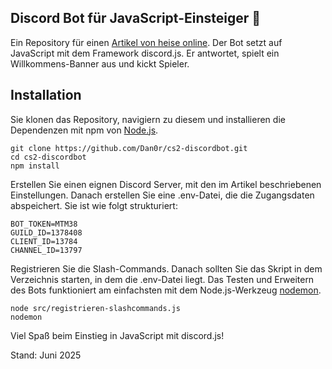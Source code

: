 ## Discord Bot für JavaScript-Einsteiger 🤖
Ein Repository für einen [Artikel von heise online](https://www.heise.de/ratgeber/JavaScript-Einen-Discord-Bot-fuer-die-eigene-Gaming-Community-programmieren-10420597.html). Der Bot setzt auf JavaScript mit dem Framework discord.js. Er antwortet, spielt ein Willkommens-Banner aus und kickt Spieler.

## Installation
Sie klonen das Repository, navigiern zu diesem und installieren die Dependenzen mit npm von [Node.js](https://nodejs.org/en). 
```
git clone https://github.com/Dan0r/cs2-discordbot.git
cd cs2-discordbot
npm install
```
Erstellen Sie einen eignen Discord Server, mit den im Artikel beschriebenen Einstellungen. Danach erstellen Sie eine .env-Datei, die die Zugangsdaten abspeichert. Sie ist wie folgt strukturiert:
```
BOT_TOKEN=MTM38
GUILD_ID=1378408
CLIENT_ID=13784
CHANNEL_ID=13797
```
Registrieren Sie die Slash-Commands. Danach sollten Sie das Skript in dem Verzeichnis starten, in dem die .env-Datei liegt. Das Testen und Erweitern des Bots funktioniert am einfachsten mit dem Node.js-Werkzeug [nodemon](https://www.npmjs.com/package/nodemon).
```
node src/registrieren-slashcommands.js
nodemon
```
Viel Spaß beim Einstieg in JavaScript mit discord.js!


Stand: Juni 2025
